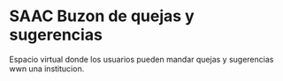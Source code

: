 # SAAC Buzon de quejas y sugerencias
 Espacio virtual donde los usuarios pueden mandar quejas y sugerencias wwn una institucion.
